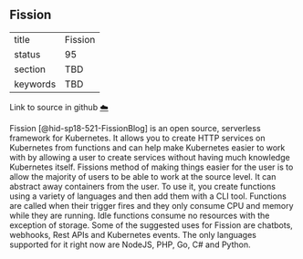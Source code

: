 ## Fission


|          |         |
| -------- | ------- |
| title    | Fission |
| status   | 95      |
| section  | TBD     |
| keywords | TBD     |

Link to source in github [:cloud:](https://github.com/cloudmesh/technologies/blob/master/chapters/incomming/abstract-fission.md)



Fission [@hid-sp18-521-FissionBlog] is an open source, serverless
framework for Kubernetes. It allows you to create HTTP services on
Kubernetes from functions and can help make Kubernetes easier to work
with by allowing a user to create services without having much knowledge
Kubernetes itself. Fissions method of making things easier for the user
is to allow the majority of users to be able to work at the source
level. It can abstract away containers from the user. To use it, you
create functions using a variety of languages and then add them with a
CLI tool. Functions are called when their trigger fires and they only
consume CPU and memory while they are running. Idle functions consume no
resources with the exception of storage. Some of the suggested uses for
Fission are chatbots, webhooks, Rest APIs and Kubernetes events. The
only languages supported for it right now are NodeJS, PHP, Go, C\# and
Python.
